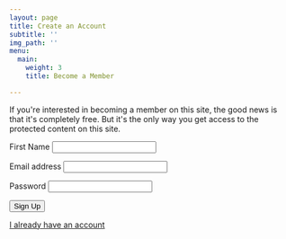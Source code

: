 ```yaml
---
layout: page
title: Create an Account
subtitle: ''
img_path: ''
menu:
  main:
    weight: 3
    title: Become a Member

---
```

If you're interested in becoming a member on this site, the good news is that it's completely free. But it's the only way you get access to the protected content on this site.

<form name="signup-form" method="POST" id="signup-form" class="contact-form" ms-signup="true">
<p class="form-row">
<label class="form-label">First Name</label>
<input type="text" name="first-name" class="form-input" ms-field="first-name">
</p>
<p class="form-row">
<label class="form-label">Email address</label>
<input type="email" name="email" class="form-input" ms-field="email">
</p>
<p class="form-row">
<label class="form-label">Password</label>
<input type="password" name="password" class="form-input" ms-field="password">
</p>
<input type="hidden" name="form-name" value="signup-form" />
<p class="form-row form-submit">
<button type="submit" class="button">Sign Up</button>
</p>
</form>

[I already have an account](https://bestheadphones.blog/login/ "Already have an account")
